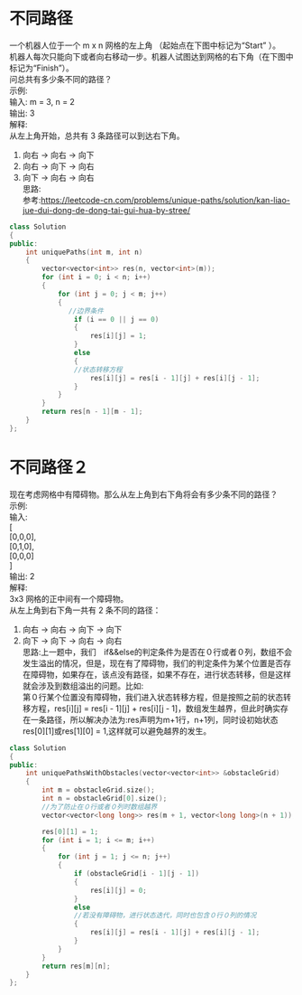 # 不同路径

一个机器人位于一个 m x n 网格的左上角 （起始点在下图中标记为“Start” ）。<br>
机器人每次只能向下或者向右移动一步。机器人试图达到网格的右下角（在下图中标记为“Finish”）。<br>
问总共有多少条不同的路径？<br>
示例:<br>
输入: m = 3, n = 2 <br>
输出: 3 <br>
解释: <br>
从左上角开始，总共有 3 条路径可以到达右下角。<br>
1. 向右 -> 向右 -> 向下  <br>
2. 向右 -> 向下 -> 向右  <br>
3. 向下 -> 向右 -> 向右  <br>
思路:<br>
参考:https://leetcode-cn.com/problems/unique-paths/solution/kan-liao-jue-dui-dong-de-dong-tai-gui-hua-by-stree/ <br>

``` cpp
class Solution
{
public:
    int uniquePaths(int m, int n)
    {
        vector<vector<int>> res(n, vector<int>(m));
        for (int i = 0; i < n; i++)
        {
            for (int j = 0; j < m; j++)
            {
             　//边界条件
                if (i == 0 || j == 0)
                {
                    res[i][j] = 1;
                }
                else
                {
                //状态转移方程
                    res[i][j] = res[i - 1][j] + res[i][j - 1];
                }
            }
        }
        return res[n - 1][m - 1];
    }
};
```
# 不同路径２
现在考虑网格中有障碍物。那么从左上角到右下角将会有多少条不同的路径？<br>
示例:<br>
输入: <br>
[ <br>
  [0,0,0],<br>
  [0,1,0], <br>
  [0,0,0] <br>
] <br>
输出: 2 <br>
解释: <br>
3x3 网格的正中间有一个障碍物。<br>
从左上角到右下角一共有 2 条不同的路径：<br>
1. 向右 -> 向右 -> 向下 -> 向下  <br>
2. 向下 -> 向下 -> 向右 -> 向右 <br>
思路:上一题中，我们　if&&else的判定条件为是否在０行或者０列，数组不会发生溢出的情况，但是，现在有了障碍物，我们的判定条件为某个位置是否存在障碍物，如果存在，该点没有路径，如果不存在，进行状态转移，但是这样就会涉及到数组溢出的问题。比如:<br>
第０行某个位置没有障碍物，我们进入状态转移方程，但是按照之前的状态转移方程，res[i][j] = res[i - 1][j] + res[i][j - 1]，数组发生越界，但此时确实存在一条路径，所以解决办法为:res声明为m+1行，n+1列，同时设初始状态res[0][1]或res[1][0] = 1,这样就可以避免越界的发生。
```cpp
class Solution
{
public:
    int uniquePathsWithObstacles(vector<vector<int>> &obstacleGrid)
    {
        int m = obstacleGrid.size();
        int n = obstacleGrid[0].size();
        //为了防止在０行或者０列时数组越界
        vector<vector<long long>> res(m + 1, vector<long long>(n + 1));

        res[0][1] = 1;
        for (int i = 1; i <= m; i++)
        {
            for (int j = 1; j <= n; j++)
            {
                if (obstacleGrid[i - 1][j - 1])
                {
                    res[i][j] = 0;
                }
                else
                //若没有障碍物，进行状态迭代，同时也包含０行０列的情况
                {
                    res[i][j] = res[i - 1][j] + res[i][j - 1];
                }
            }
        }
        return res[m][n];
    }
};
```

